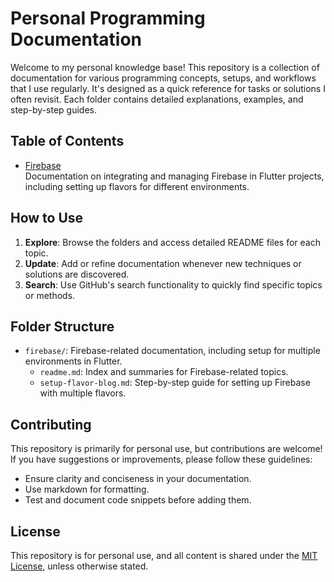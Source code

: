 # Personal Programming Documentation

Welcome to my personal knowledge base! This repository is a collection of documentation for various programming concepts, setups, and workflows that I use regularly. It's designed as a quick reference for tasks or solutions I often revisit. Each folder contains detailed explanations, examples, and step-by-step guides.

## Table of Contents

- [Firebase](./firebase/index.md)  
  Documentation on integrating and managing Firebase in Flutter projects, including setting up flavors for different environments.

## How to Use

1. **Explore**: Browse the folders and access detailed README files for each topic.
2. **Update**: Add or refine documentation whenever new techniques or solutions are discovered.
3. **Search**: Use GitHub's search functionality to quickly find specific topics or methods.

## Folder Structure

- `firebase/`: Firebase-related documentation, including setup for multiple environments in Flutter.
  - `readme.md`: Index and summaries for Firebase-related topics.
  - `setup-flavor-blog.md`: Step-by-step guide for setting up Firebase with multiple flavors.

## Contributing

This repository is primarily for personal use, but contributions are welcome! If you have suggestions or improvements, please follow these guidelines:

- Ensure clarity and conciseness in your documentation.
- Use markdown for formatting.
- Test and document code snippets before adding them.

## License

This repository is for personal use, and all content is shared under the [MIT License](LICENSE), unless otherwise stated.
